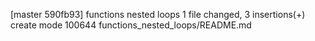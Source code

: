 [master 590fb93] functions nested loops
 1 file changed, 3 insertions(+)
 create mode 100644 functions_nested_loops/README.md
